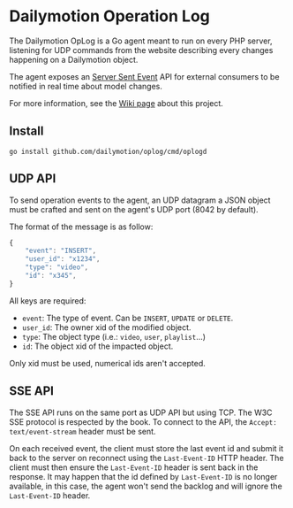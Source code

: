 # Dailymotion Operation Log

The Dailymotion OpLog is a Go agent meant to run on every PHP server, listening for UDP commands from the website describing every changes happening on a Dailymotion object.

The agent exposes an [Server Sent Event](http://dev.w3.org/html5/eventsource/) API for external consumers to be notified in real time about model changes.

For more information, see the [Wiki page](https://wiki.dailymotion.com/display/XP/OpLog) about this project.

## Install

    go install github.com/dailymotion/oplog/cmd/oplogd

## UDP API

To send operation events to the agent, an UDP datagram a JSON object must be crafted and sent on the agent's UDP port (8042 by default).

The format of the message is as follow:

```javascript
{
    "event": "INSERT",
    "user_id": "x1234",
    "type": "video",
    "id": "x345",
}
```

All keys are required:

* `event`: The type of event. Can be `INSERT`, `UPDATE` or `DELETE`.
* `user_id`: The owner xid of the modified object.
* `type`: The object type (i.e.: `video`, `user`, `playlist`…)
* `id`: The object xid of the impacted object.

Only xid must be used, numerical ids aren't accepted.

## SSE API

The SSE API runs on the same port as UDP API but using TCP. The W3C SSE protocol is respected by the book. To connect to the API, the `Accept: text/event-stream` header must be sent.

On each received event, the client must store the last event id and submit it back to the server on reconnect using the `Last-Event-ID` HTTP header. The client must then ensure the `Last-Event-ID` header is sent back in the response. It may happen that the id defined by `Last-Event-ID` is no longer available, in this case, the agent won't send the backlog and will ignore the `Last-Event-ID` header.
